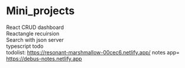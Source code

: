# Mini_projects
React CRUD dashboard
<br>
Reactangle recuirsion
<br>
Search with json server
<br>
typescript todo
<br>
todolist: https://resonant-marshmallow-00cec6.netlify.app/
notes app= https://debus-notes.netlify.app
